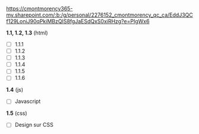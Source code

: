 https://cmontmorency365-my.sharepoint.com/:b:/g/personal/2276152_cmontmorency_qc_ca/EddJ3QCf129LoniJ90qPkiMBzQIS8fgJaESdQxS0xiRHzg?e=PIgWx6

<b>1.1, 1.2, 1.3</b> (html)
- [ ] 1.1.1
- [ ] 1.1.2
- [ ] 1.1.3
- [ ] 1.1.4
- [ ] 1.1.5
- [ ] 1.1.6

<b>1.4</b> (js)
- [ ] Javascript

<b>1.5</b> (css)
- [ ] Design sur CSS
